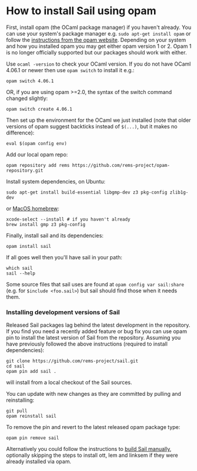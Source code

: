 # How to install Sail using opam

First, install opam (the OCaml package manager) if you haven't already. You can use your system's package
manager e.g. `sudo apt-get install opam` or follow the [instructions
from the opam website](https://opam.ocaml.org/doc/Install.html).
Depending on your system and how you installed opam you may get either
opam version 1 or 2. Opam 1 is no longer officially supported but our
packages should work with either.

Use `ocaml -version` to check your OCaml version. If you do not have OCaml 4.06.1 or newer then use `opam switch` to install it e.g.:
```
opam switch 4.06.1
```
OR, if you are using opam >=2.0, the syntax of the switch command changed slightly:
```
opam switch create 4.06.1
```

Then set up the environment for the OCaml we just installed (note that older versions of opam suggest backticks instead of `$(...)`, but it makes no difference):
```
eval $(opam config env)
```
Add our local opam repo:
```
opam repository add rems https://github.com/rems-project/opam-repository.git
```
Install system dependencies, on Ubuntu:
```
sudo apt-get install build-essential libgmp-dev z3 pkg-config zlib1g-dev
```
or [MacOS homebrew](https://brew.sh/):
```
xcode-select --install # if you haven't already
brew install gmp z3 pkg-config
```
Finally, install sail and its dependencies:
```
opam install sail
```
If all goes well then you'll have sail in your path:
```
which sail
sail --help
```
Some source files that sail uses are found at ``opam config var sail:share`` (e.g. for ``$include <foo.sail>``) but sail should find those when it needs them.

### Installing development versions of Sail
Released Sail packages lag behind the latest development in the repository. If you find you need a recently added feature or bug fix you can use opam pin to install the latest version of Sail from the repository. Assuming you have previously followed the above instructions (required to install dependencies):
```
git clone https://github.com/rems-project/sail.git
cd sail
opam pin add sail .
```
will install from a local checkout of the Sail sources.

You can update with new changes as they are committed by pulling and reinstalling:
```
git pull
opam reinstall sail
```

To remove the pin and revert to the latest released opam package type:
```
opam pin remove sail
```

Alternatively you could follow the instructions to [build Sail manually](BUILDING.md), optionally skipping the steps to install ott, lem and linksem if they were already installed via opam.
